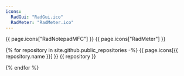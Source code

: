```yaml
---
icons:
  RadGui: "RadGui.ico"
  RadMeter: "RadMeter.ico"
---
```

{{ page.icons["RadNotepadMFC"] }}
{{ page.icons["RadMeter"] }}

{% for repository in site.github.public_repositories -%}
{{ page.icons[{{ repository.name }}] }}
{{ repository }}

{% endfor %}
